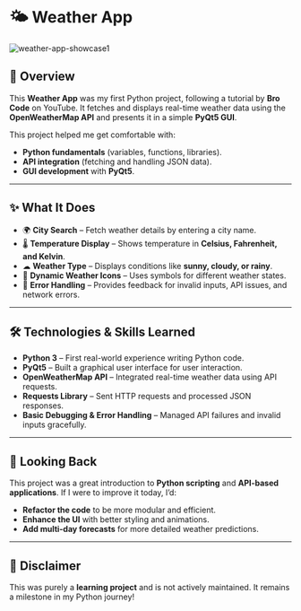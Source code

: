 # 🌤️ Weather App  

![weather-app-showcase1](https://github.com/user-attachments/assets/078b5a4b-160d-4784-be1c-d72f2c2ddaf8)  

## 🎯 Overview  
This **Weather App** was my first Python project, following a tutorial by **Bro Code** on YouTube. It fetches and displays real-time weather data using the **OpenWeatherMap API** and presents it in a simple **PyQt5 GUI**.  

This project helped me get comfortable with:  
- **Python fundamentals** (variables, functions, libraries).  
- **API integration** (fetching and handling JSON data).  
- **GUI development** with **PyQt5**.  

---

## ✨ What It Does  
- 🌍 **City Search** – Fetch weather details by entering a city name.  
- 🌡 **Temperature Display** – Shows temperature in **Celsius, Fahrenheit, and Kelvin**.  
- ☁ **Weather Type** – Displays conditions like **sunny, cloudy, or rainy**.  
- 🔄 **Dynamic Weather Icons** – Uses symbols for different weather states.  
- 🚨 **Error Handling** – Provides feedback for invalid inputs, API issues, and network errors.  

---

## 🛠️ Technologies & Skills Learned  
- **Python 3** – First real-world experience writing Python code.  
- **PyQt5** – Built a graphical user interface for user interaction.  
- **OpenWeatherMap API** – Integrated real-time weather data using API requests.  
- **Requests Library** – Sent HTTP requests and processed JSON responses.  
- **Basic Debugging & Error Handling** – Managed API failures and invalid inputs gracefully.  

---

## 🔄 Looking Back  
This project was a great introduction to **Python scripting** and **API-based applications**. If I were to improve it today, I’d:  
- **Refactor the code** to be more modular and efficient.  
- **Enhance the UI** with better styling and animations.  
- **Add multi-day forecasts** for more detailed weather predictions.  

---

## 📜 Disclaimer  
This was purely a **learning project** and is not actively maintained. It remains a milestone in my Python journey!  
